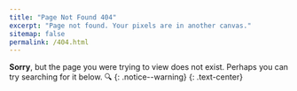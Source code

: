 ```yaml
---
title: "Page Not Found 404"
excerpt: "Page not found. Your pixels are in another canvas."
sitemap: false
permalink: /404.html
---
```


**Sorry**, but the page you were trying to view does not exist. Perhaps you can try searching for it below. 🔍
{: .notice--warning}
{: .text-center}

<script>
  var GOOG_FIXURL_LANG = 'en';
  var GOOG_FIXURL_SITE = '{{ site.url }}'
</script>
<script src="https://linkhelp.clients.google.com/tbproxy/lh/wm/fixurl.js">
</script>
